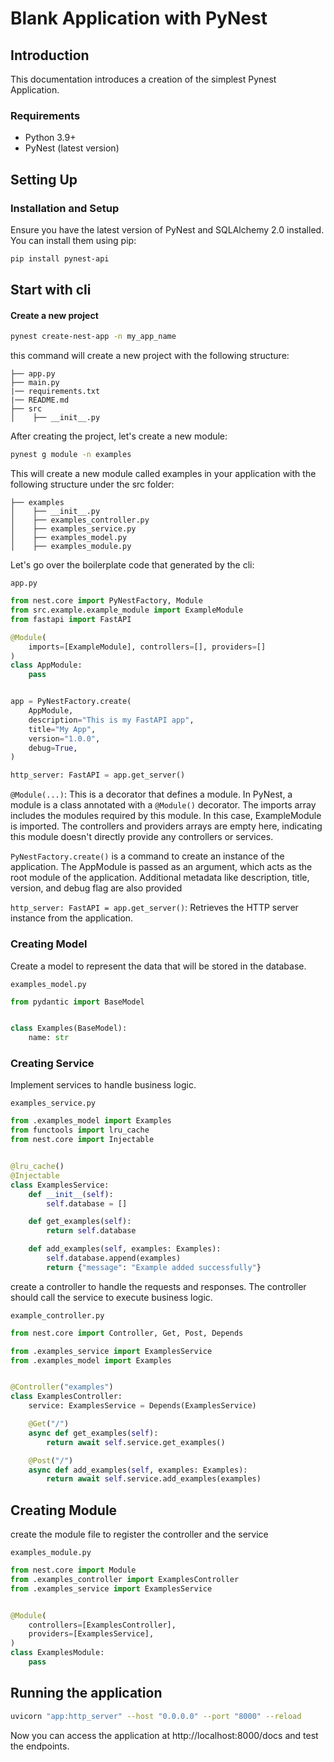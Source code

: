 # Blank Application with PyNest

## Introduction

This documentation introduces a creation of the simplest Pynest Application.

### Requirements

- Python 3.9+
- PyNest (latest version)

## Setting Up

### Installation and Setup

Ensure you have the latest version of PyNest and SQLAlchemy 2.0 installed. You can install them using pip:

```bash
pip install pynest-api
```

## Start with cli

#### Create a new project

```bash
pynest create-nest-app -n my_app_name
```

this command will create a new project with the following structure:

```text
├── app.py
├── main.py
|── requirements.txt
|── README.md
├── src
│    ├── __init__.py
```

After creating the project, let's create a new module:

```bash
pynest g module -n examples
```

This will create a new module called examples in your application with the following structure under the src folder:

```text
├── examples
│    ├── __init__.py
│    ├── examples_controller.py
│    ├── examples_service.py
│    ├── examples_model.py
│    ├── examples_module.py
```

Let's go over the boilerplate code that generated by the cli:

`app.py`

```python
from nest.core import PyNestFactory, Module
from src.example.example_module import ExampleModule
from fastapi import FastAPI

@Module(
    imports=[ExampleModule], controllers=[], providers=[]
)
class AppModule:
    pass


app = PyNestFactory.create(
    AppModule,
    description="This is my FastAPI app",
    title="My App",
    version="1.0.0",
    debug=True,
)

http_server: FastAPI = app.get_server()

```

`@Module(...)`: This is a decorator that defines a module. In PyNest, a module is a class annotated with a `@Module()` decorator.
The imports array includes the modules required by this module. In this case, ExampleModule is imported. The controllers and providers arrays are empty here, indicating this module doesn't directly provide any controllers or services.

`PyNestFactory.create()` is a command to create an instance of the application.
The AppModule is passed as an argument, which acts as the root module of the application.
Additional metadata like description, title, version, and debug flag are also provided

`http_server: FastAPI = app.get_server()`: Retrieves the HTTP server instance from the application.

### Creating Model

Create a model to represent the data that will be stored in the database.

`examples_model.py`

```python
from pydantic import BaseModel


class Examples(BaseModel):
    name: str
```

### Creating Service

Implement services to handle business logic.

`examples_service.py`

```python
from .examples_model import Examples
from functools import lru_cache
from nest.core import Injectable


@lru_cache()
@Injectable
class ExamplesService:
    def __init__(self):
        self.database = []

    def get_examples(self):
        return self.database

    def add_examples(self, examples: Examples):
        self.database.append(examples)
        return {"message": "Example added successfully"}

```

create a controller to handle the requests and responses. The controller should call the service to execute business
logic.

`example_controller.py`

```python
from nest.core import Controller, Get, Post, Depends

from .examples_service import ExamplesService
from .examples_model import Examples


@Controller("examples")
class ExamplesController:
    service: ExamplesService = Depends(ExamplesService)

    @Get("/")
    async def get_examples(self):
        return await self.service.get_examples()

    @Post("/")
    async def add_examples(self, examples: Examples):
        return await self.service.add_examples(examples)
```

## Creating Module

create the module file to register the controller and the service

`examples_module.py`

```python
from nest.core import Module
from .examples_controller import ExamplesController
from .examples_service import ExamplesService


@Module(
    controllers=[ExamplesController],
    providers=[ExamplesService],
)
class ExamplesModule:
    pass
```

## Running the application

```bash
uvicorn "app:http_server" --host "0.0.0.0" --port "8000" --reload
```

Now you can access the application at http://localhost:8000/docs and test the endpoints.
